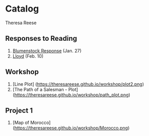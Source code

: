 # Catalog

Theresa Reese

## Responses to Reading
 1. [Blumenstock Response](https://theresareese.github.io/workshop/blumenstock) (Jan. 27)
 2. [Lloyd](https://theresareese.github.io/workshop/lloyd) (Feb. 10)

## Workshop

1. [Line Plot] (https://theresareese.github.io/workshop/plot2.png)
2. [The Path of a Salesman - Plot] (https://theresareese.github.io/workshop/path_plot.png)

## Project 1

1. [Map of Morocco] (https://theresareese.github.io/workshop/Morocco.png)
